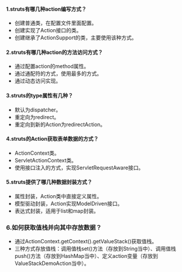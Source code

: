 ####  1.struts有哪几种action编写方式？
- 创建普通类，在配置文件里面配置。 
- 创建实现了Action接口的类。
- 创建继承了ActionSupport的类，主要使用该种方式。

####  2.struts有哪几种action的方法访问方式？
- 通过配置action的method属性。 
- 通过通配符的方式，使用最多的方式。
- 通过动态访问实现。

####  3.struts的type属性有几种？
- 默认为dispatcher。
- 重定向为redirect。
- 重定向到新的Action为redirectAction。

####  4.struts的Action获取表单数据的方式？
- ActionContext类。
- ServletActionContext类。
- 使用接口注入的方式，实现ServletRequestAware接口。

####  5.struts提供了哪几种数据封装方式？
- 属性封装，Action类中直接定义属性。
- 模型驱动封装，Action实现ModelDriven接口。
- 表达式封装，适用于list和map封装。

### 6.如何获取值栈并向其中存放数据？
- 通过ActionContext.getContext().getValueStack()获取值栈。
- 三种方式存放值栈：调用值栈set()方法（存放到String当中）、调用值栈push()方法（存放到HashMap当中）、定义action变量（存放到ValueStackDemoAction当中）。
